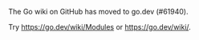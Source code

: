 The Go wiki on GitHub has moved to go.dev (#61940).

Try <https://go.dev/wiki/Modules> or <https://go.dev/wiki/>.

